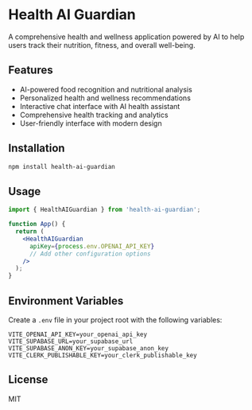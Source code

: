 # Health AI Guardian

A comprehensive health and wellness application powered by AI to help users track their nutrition, fitness, and overall well-being.

## Features

- AI-powered food recognition and nutritional analysis
- Personalized health and wellness recommendations
- Interactive chat interface with AI health assistant
- Comprehensive health tracking and analytics
- User-friendly interface with modern design

## Installation

```bash
npm install health-ai-guardian
```

## Usage

```jsx
import { HealthAIGuardian } from 'health-ai-guardian';

function App() {
  return (
    <HealthAIGuardian
      apiKey={process.env.OPENAI_API_KEY}
      // Add other configuration options
    />
  );
}
```

## Environment Variables

Create a `.env` file in your project root with the following variables:

```env
VITE_OPENAI_API_KEY=your_openai_api_key
VITE_SUPABASE_URL=your_supabase_url
VITE_SUPABASE_ANON_KEY=your_supabase_anon_key
VITE_CLERK_PUBLISHABLE_KEY=your_clerk_publishable_key
```

## License

MIT

